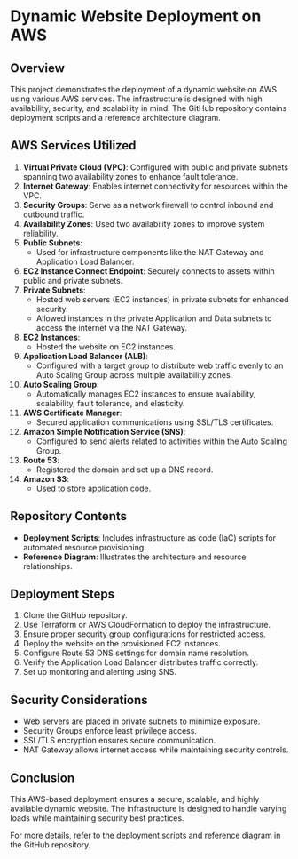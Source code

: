 # Dynamic Website Deployment on AWS

## Overview
This project demonstrates the deployment of a dynamic website on AWS using various AWS services. The infrastructure is designed with high availability, security, and scalability in mind. The GitHub repository contains deployment scripts and a reference architecture diagram.

## AWS Services Utilized

1. **Virtual Private Cloud (VPC)**: Configured with public and private subnets spanning two availability zones to enhance fault tolerance.
2. **Internet Gateway**: Enables internet connectivity for resources within the VPC.
3. **Security Groups**: Serve as a network firewall to control inbound and outbound traffic.
4. **Availability Zones**: Used two availability zones to improve system reliability.
5. **Public Subnets**:
   - Used for infrastructure components like the NAT Gateway and Application Load Balancer.
6. **EC2 Instance Connect Endpoint**: Securely connects to assets within public and private subnets.
7. **Private Subnets**:
   - Hosted web servers (EC2 instances) in private subnets for enhanced security.
   - Allowed instances in the private Application and Data subnets to access the internet via the NAT Gateway.
8. **EC2 Instances**:
   - Hosted the website on EC2 instances.
9. **Application Load Balancer (ALB)**:
   - Configured with a target group to distribute web traffic evenly to an Auto Scaling Group across multiple availability zones.
10. **Auto Scaling Group**:
    - Automatically manages EC2 instances to ensure availability, scalability, fault tolerance, and elasticity.
11. **AWS Certificate Manager**:
    - Secured application communications using SSL/TLS certificates.
12. **Amazon Simple Notification Service (SNS)**:
    - Configured to send alerts related to activities within the Auto Scaling Group.
13. **Route 53**:
    - Registered the domain and set up a DNS record.
14. **Amazon S3**:
    - Used to store application code.

## Repository Contents
- **Deployment Scripts**: Includes infrastructure as code (IaC) scripts for automated resource provisioning.
- **Reference Diagram**: Illustrates the architecture and resource relationships.

## Deployment Steps
1. Clone the GitHub repository.
2. Use Terraform or AWS CloudFormation to deploy the infrastructure.
3. Ensure proper security group configurations for restricted access.
4. Deploy the website on the provisioned EC2 instances.
5. Configure Route 53 DNS settings for domain name resolution.
6. Verify the Application Load Balancer distributes traffic correctly.
7. Set up monitoring and alerting using SNS.

## Security Considerations
- Web servers are placed in private subnets to minimize exposure.
- Security Groups enforce least privilege access.
- SSL/TLS encryption ensures secure communication.
- NAT Gateway allows internet access while maintaining security controls.

## Conclusion
This AWS-based deployment ensures a secure, scalable, and highly available dynamic website. The infrastructure is designed to handle varying loads while maintaining security best practices.

For more details, refer to the deployment scripts and reference diagram in the GitHub repository.


